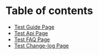 # Table of contents

* [Test Guide Page](README.md)
* [Test Api Page](test-api-page.md)
* [Test FAQ Page](test-faq-page.md)
* [Test Change-log Page](test-change-log-page.md)

